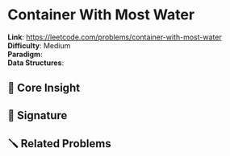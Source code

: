 # Container With Most Water

**Link**: https://leetcode.com/problems/container-with-most-water  
**Difficulty**: Medium  
**Paradigm**:   
**Data Structures**: 

## 🧠 Core Insight


## 🧩 Signature


## 🪛 Related Problems

